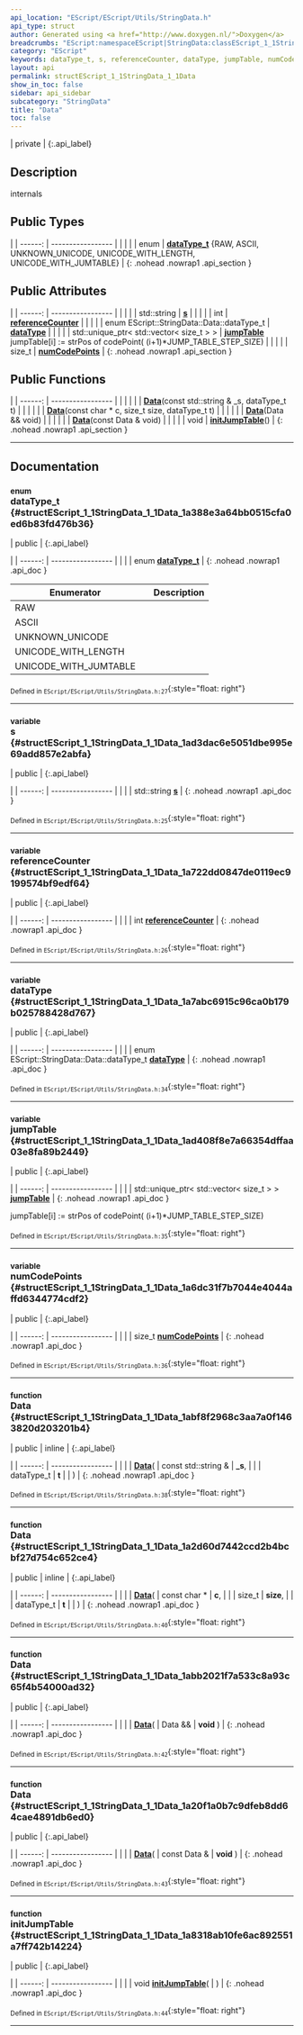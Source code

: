 ```yaml
---
api_location: "EScript/EScript/Utils/StringData.h"
api_type: struct
author: Generated using <a href="http://www.doxygen.nl/">Doxygen</a>
breadcrumbs: "EScript:namespaceEScript|StringData:classEScript_1_1StringData"
category: "EScript"
keywords: dataType_t, s, referenceCounter, dataType, jumpTable, numCodePoints, Data, Data, Data, Data, initJumpTable
layout: api
permalink: structEScript_1_1StringData_1_1Data
show_in_toc: false
sidebar: api_sidebar
subcategory: "StringData"
title: "Data"
toc: false
---
```


| private |
{:.api_label}

## Description

internals



## Public Types

|
| ------: | ----------------- |
|  | |
| enum | **[dataType_t](#structEScript_1_1StringData_1_1Data_1a388e3a64bb0515cfa0ed6b83fd476b36)** {RAW, ASCII, UNKNOWN_UNICODE, UNICODE_WITH_LENGTH, UNICODE_WITH_JUMTABLE} |
{: .nohead .nowrap1 .api_section }


## Public Attributes

|
| ------: | ----------------- |
|  | |
| std::string | **[s](#structEScript_1_1StringData_1_1Data_1ad3dac6e5051dbe995e69add857e2abfa)**  |
|  | |
| int | **[referenceCounter](#structEScript_1_1StringData_1_1Data_1a722dd0847de0119ec9199574bf9edf64)**  |
|  | |
| enum EScript::StringData::Data::dataType_t | **[dataType](#structEScript_1_1StringData_1_1Data_1a7abc6915c96ca0b179b025788428d767)**  |
|  | |
| std::unique_ptr< std::vector< size_t > > | **[jumpTable](#structEScript_1_1StringData_1_1Data_1ad408f8e7a66354dffaa03e8fa89b2449)**  <br/> jumpTable[i] := strPos of codePoint( (i+1)*JUMP_TABLE_STEP_SIZE) |
|  | |
| size_t | **[numCodePoints](#structEScript_1_1StringData_1_1Data_1a6dc31f7b7044e4044affd6344774cdf2)**  |
{: .nohead .nowrap1 .api_section }


## Public Functions

|
| ------: | ----------------- |
|  | |
|  | **[Data](#structEScript_1_1StringData_1_1Data_1abf8f2968c3aa7a0f1463820d203201b4)**(const std::string & _s, dataType_t t) |
|  | |
|  | **[Data](#structEScript_1_1StringData_1_1Data_1a2d60d7442ccd2b4bcbf27d754c652ce4)**(const char * c, size_t size, dataType_t t) |
|  | |
|  | **[Data](#structEScript_1_1StringData_1_1Data_1abb2021f7a533c8a93c65f4b54000ad32)**(Data && void) |
|  | |
|  | **[Data](#structEScript_1_1StringData_1_1Data_1a20f1a0b7c9dfeb8dd64cae4891db6ed0)**(const Data & void) |
|  | |
| void | **[initJumpTable](#structEScript_1_1StringData_1_1Data_1a8318ab10fe6ac892551a7ff742b14224)**() |
{: .nohead .nowrap1 .api_section }


-------------------------------------------------------------------

## Documentation

### <small>enum</small><br/> dataType_t {#structEScript_1_1StringData_1_1Data_1a388e3a64bb0515cfa0ed6b83fd476b36}

| public |
{:.api_label}

|
| ------: | ----------------- |
|  |
| enum **[dataType_t](#structEScript_1_1StringData_1_1Data_1a388e3a64bb0515cfa0ed6b83fd476b36)** |
{: .nohead .nowrap1 .api_doc }

| Enumerator |    | Description |
| ---------- | -- | ----------- |
RAW |  |  |
ASCII |  |  |
UNKNOWN_UNICODE |  |  |
UNICODE_WITH_LENGTH |  |  |
UNICODE_WITH_JUMTABLE |  |  |






<sub>Defined in `EScript/EScript/Utils/StringData.h:27`</sub>{:style="float: right"}

-------------------------------------------------------------------

### <small>variable</small><br/> s {#structEScript_1_1StringData_1_1Data_1ad3dac6e5051dbe995e69add857e2abfa}

| public |
{:.api_label}

|
| ------: | ----------------- |
|  |
| std::string **[s](#structEScript_1_1StringData_1_1Data_1ad3dac6e5051dbe995e69add857e2abfa)**  |
{: .nohead .nowrap1 .api_doc }





<sub>Defined in `EScript/EScript/Utils/StringData.h:25`</sub>{:style="float: right"}

-------------------------------------------------------------------

### <small>variable</small><br/> referenceCounter {#structEScript_1_1StringData_1_1Data_1a722dd0847de0119ec9199574bf9edf64}

| public |
{:.api_label}

|
| ------: | ----------------- |
|  |
| int **[referenceCounter](#structEScript_1_1StringData_1_1Data_1a722dd0847de0119ec9199574bf9edf64)**  |
{: .nohead .nowrap1 .api_doc }





<sub>Defined in `EScript/EScript/Utils/StringData.h:26`</sub>{:style="float: right"}

-------------------------------------------------------------------

### <small>variable</small><br/> dataType {#structEScript_1_1StringData_1_1Data_1a7abc6915c96ca0b179b025788428d767}

| public |
{:.api_label}

|
| ------: | ----------------- |
|  |
| enum EScript::StringData::Data::dataType_t **[dataType](#structEScript_1_1StringData_1_1Data_1a7abc6915c96ca0b179b025788428d767)**  |
{: .nohead .nowrap1 .api_doc }





<sub>Defined in `EScript/EScript/Utils/StringData.h:34`</sub>{:style="float: right"}

-------------------------------------------------------------------

### <small>variable</small><br/> jumpTable {#structEScript_1_1StringData_1_1Data_1ad408f8e7a66354dffaa03e8fa89b2449}

| public |
{:.api_label}

|
| ------: | ----------------- |
|  |
| std::unique_ptr< std::vector< size_t > > **[jumpTable](#structEScript_1_1StringData_1_1Data_1ad408f8e7a66354dffaa03e8fa89b2449)**  |
{: .nohead .nowrap1 .api_doc }

jumpTable[i] := strPos of codePoint( (i+1)*JUMP_TABLE_STEP_SIZE)





<sub>Defined in `EScript/EScript/Utils/StringData.h:35`</sub>{:style="float: right"}

-------------------------------------------------------------------

### <small>variable</small><br/> numCodePoints {#structEScript_1_1StringData_1_1Data_1a6dc31f7b7044e4044affd6344774cdf2}

| public |
{:.api_label}

|
| ------: | ----------------- |
|  |
| size_t **[numCodePoints](#structEScript_1_1StringData_1_1Data_1a6dc31f7b7044e4044affd6344774cdf2)**  |
{: .nohead .nowrap1 .api_doc }





<sub>Defined in `EScript/EScript/Utils/StringData.h:36`</sub>{:style="float: right"}

-------------------------------------------------------------------

### <small>function</small><br/> Data {#structEScript_1_1StringData_1_1Data_1abf8f2968c3aa7a0f1463820d203201b4}

| public | inline |
{:.api_label}

|
| ------: | ----------------- |
|  |
|  **[Data](#structEScript_1_1StringData_1_1Data_1abf8f2968c3aa7a0f1463820d203201b4)**( | const std::string & | **_s**, |
| | dataType_t | **t** |
|   ) |
{: .nohead .nowrap1 .api_doc }





<sub>Defined in `EScript/EScript/Utils/StringData.h:38`</sub>{:style="float: right"}

-------------------------------------------------------------------

### <small>function</small><br/> Data {#structEScript_1_1StringData_1_1Data_1a2d60d7442ccd2b4bcbf27d754c652ce4}

| public | inline |
{:.api_label}

|
| ------: | ----------------- |
|  |
|  **[Data](#structEScript_1_1StringData_1_1Data_1a2d60d7442ccd2b4bcbf27d754c652ce4)**( | const char * | **c**, |
| | size_t | **size**, |
| | dataType_t | **t** |
|   ) |
{: .nohead .nowrap1 .api_doc }





<sub>Defined in `EScript/EScript/Utils/StringData.h:40`</sub>{:style="float: right"}

-------------------------------------------------------------------

### <small>function</small><br/> Data {#structEScript_1_1StringData_1_1Data_1abb2021f7a533c8a93c65f4b54000ad32}

| public |
{:.api_label}

|
| ------: | ----------------- |
|  |
|  **[Data](#structEScript_1_1StringData_1_1Data_1abb2021f7a533c8a93c65f4b54000ad32)**( | Data && | **void** ) |
{: .nohead .nowrap1 .api_doc }





<sub>Defined in `EScript/EScript/Utils/StringData.h:42`</sub>{:style="float: right"}

-------------------------------------------------------------------

### <small>function</small><br/> Data {#structEScript_1_1StringData_1_1Data_1a20f1a0b7c9dfeb8dd64cae4891db6ed0}

| public |
{:.api_label}

|
| ------: | ----------------- |
|  |
|  **[Data](#structEScript_1_1StringData_1_1Data_1a20f1a0b7c9dfeb8dd64cae4891db6ed0)**( | const Data & | **void** ) |
{: .nohead .nowrap1 .api_doc }





<sub>Defined in `EScript/EScript/Utils/StringData.h:43`</sub>{:style="float: right"}

-------------------------------------------------------------------

### <small>function</small><br/> initJumpTable {#structEScript_1_1StringData_1_1Data_1a8318ab10fe6ac892551a7ff742b14224}

| public |
{:.api_label}

|
| ------: | ----------------- |
|  |
| void **[initJumpTable](#structEScript_1_1StringData_1_1Data_1a8318ab10fe6ac892551a7ff742b14224)**( |  ) |
{: .nohead .nowrap1 .api_doc }





<sub>Defined in `EScript/EScript/Utils/StringData.h:44`</sub>{:style="float: right"}

-------------------------------------------------------------------

